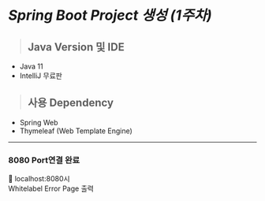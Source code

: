 # _Spring Boot Project 생성 (1주차)_
>## **Java Version 및 IDE**
* Java 11
* IntelliJ 무료판
>## **사용 Dependency**
* Spring Web
* Thymeleaf (Web Template Engine)
___
### 8080 Port연결 완료
📌 localhost:8080시  
Whitelabel Error Page 출력
